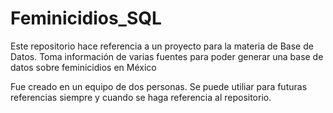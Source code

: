 # Feminicidios_SQL
Este repositorio hace referencia a un proyecto para la materia de Base de Datos. Toma información de varias fuentes para poder generar una base de datos sobre feminicidios en México

Fue creado en un equipo de dos personas. Se puede utiliar para futuras referencias siempre y cuando se haga referencia al repositorio. 
